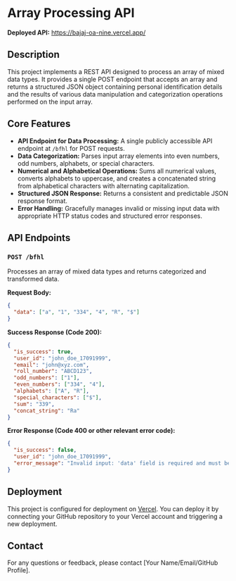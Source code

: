 # Array Processing API

**Deployed API:** https://bajaj-oa-nine.vercel.app/

## Description
This project implements a REST API designed to process an array of mixed data types. It provides a single POST endpoint that accepts an array and returns a structured JSON object containing personal identification details and the results of various data manipulation and categorization operations performed on the input array.

## Core Features
- **API Endpoint for Data Processing:** A single publicly accessible API endpoint at `/bfhl` for POST requests.
- **Data Categorization:** Parses input array elements into even numbers, odd numbers, alphabets, or special characters.
- **Numerical and Alphabetical Operations:** Sums all numerical values, converts alphabets to uppercase, and creates a concatenated string from alphabetical characters with alternating capitalization.
- **Structured JSON Response:** Returns a consistent and predictable JSON response format.
- **Error Handling:** Gracefully manages invalid or missing input data with appropriate HTTP status codes and structured error responses.

## API Endpoints

### `POST /bfhl`
Processes an array of mixed data types and returns categorized and transformed data.

**Request Body:**
```json
{
  "data": ["a", "1", "334", "4", "R", "$"]
}
```

**Success Response (Code 200):**
```json
{
  "is_success": true,
  "user_id": "john_doe_17091999",
  "email": "john@xyz.com",
  "roll_number": "ABCD123",
  "odd_numbers": ["1"],
  "even_numbers": ["334", "4"],
  "alphabets": ["A", "R"],
  "special_characters": ["$"],
  "sum": "339",
  "concat_string": "Ra"
}
```

**Error Response (Code 400 or other relevant error code):**
```json
{
  "is_success": false,
  "user_id": "john_doe_17091999",
  "error_message": "Invalid input: 'data' field is required and must be an array."
}
```

## Deployment
This project is configured for deployment on [Vercel](https://vercel.com/). You can deploy it by connecting your GitHub repository to your Vercel account and triggering a new deployment.

## Contact
For any questions or feedback, please contact [Your Name/Email/GitHub Profile].